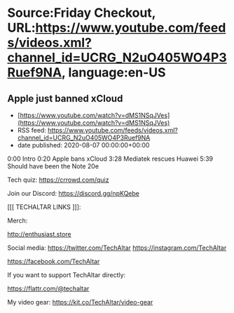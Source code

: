 # Source:Friday Checkout, URL:https://www.youtube.com/feeds/videos.xml?channel_id=UCRG_N2uO405WO4P3Ruef9NA, language:en-US

## Apple just banned xCloud
 - [https://www.youtube.com/watch?v=dMS1NSqJVes](https://www.youtube.com/watch?v=dMS1NSqJVes)
 - RSS feed: https://www.youtube.com/feeds/videos.xml?channel_id=UCRG_N2uO405WO4P3Ruef9NA
 - date published: 2020-08-07 00:00:00+00:00

0:00 Intro
0:20 Apple bans xCloud
3:28 Mediatek rescues Huawei
5:39 Should have been the Note 20e


Tech quiz: https://crrowd.com/quiz

Join our Discord: https://discord.gg/npKQebe


[[[ TECHALTAR LINKS ]]]:


Merch:

http://enthusiast.store


Social media:
https://twitter.com/TechAltar
https://instagram.com/TechAltar

https://facebook.com/TechAltar


If you want to support TechAltar directly:

https://flattr.com/@techaltar


My video gear:
https://kit.co/TechAltar/video-gear


